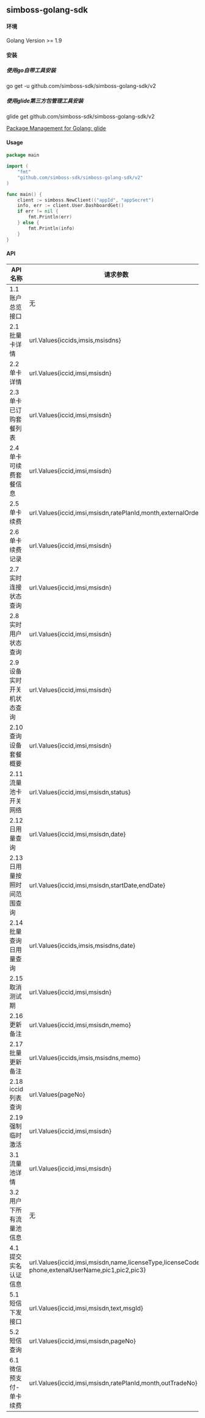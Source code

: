## simboss-golang-sdk

#### 环境
Golang Version >= 1.9

#### 安装
##### 使用go自带工具安装
go get -u github.com/simboss-sdk/simboss-golang-sdk/v2

##### 使用glide第三方包管理工具安装
glide get github.com/simboss-sdk/simboss-golang-sdk/v2

[Package Management for Golang: glide](https://github.com/Masterminds/glide)

#### Usage
```go
package main

import (
	"fmt"
	"github.com/simboss-sdk/simboss-golang-sdk/v2"
)

func main() {
	client := simboss.NewClient(("appId", "appSecret")
	info, err := client.User.DashboardGet()
	if err != nil {
		fmt.Println(err)
	} else {
		fmt.Println(info)
	}
}
```

#### API
| API名称 | 请求参数 | 返回值 |    
| ------- | --------- | ---------:|
|1.1 账户总览接口           			|  无                                                                                                   |  (*Dashboard,error)           |  
|2.1 批量卡详情			        	|  url.Values{iccids,imsis,msisdns}                                                                     |  ([]Device, error))           |
|2.2 单卡详情				        	|  url.Values{iccid,imsi,msisdn}                                                                        |  (*Device, error)             |
|2.3 单卡已订购套餐列表	       		|  url.Values{iccid,imsi,msisdn}                                                                        |  ([]OrderedPlan, error)       |  
|2.4 单卡可续费套餐信息	        	|  url.Values{iccid,imsi,msisdn}                                                                        |  ([]RatePlan, error)          |
|2.5 单卡续费				        	|  url.Values{iccid,imsi,msisdn,ratePlanId,month,externalOrder}                                         |  (string, error)              |
|2.6 单卡续费记录			    		|  url.Values{iccid,imsi,msisdn}                                                                        |  ([]RechargeRecord, error)    |
|2.7 实时连接状态查询		        	|  url.Values{iccid,imsi,msisdn}                                                                        |  (*GprsStatus, error)         |
|2.8 实时用户状态查询		        	|  url.Values{iccid,imsi,msisdn}                                                                        |  (*UserStatus, error)         |
|2.9 设备实时开关机状态查询      		|  url.Values{iccid,imsi,msisdn}                                                                        |  (*RunningStatus, error)      |
|2.10 查询设备套餐概要        			|  url.Values{iccid,imsi,msisdn}                                                                        |  (*RatePlanSummary, error)    |
|2.11 流量池卡开关网络     			|  url.Values{iccid,imsi,msisdn,status}                                                                 |  (error)                      |
|2.12 日用量查询                  	|  url.Values{iccid,imsi,msisdn,date}                                                                   |  (*DailyUsage, error)         |
|2.13 日用量按照时间范围查询           |  url.Values{iccid,imsi,msisdn,startDate,endDate}                                                      |  ([]DailyUsage, error)        |
|2.14 批量查询日用量查询               |  url.Values{iccids,imsis,msisdns,date}                                                                 | (*DailyUsageBatch, error)    |
|2.15 取消测试期               		|  url.Values{iccid,imsi,msisdn}                                                                        |  (error)                      |
|2.16 更新备注                    	|  url.Values{iccid,imsi,msisdn,memo}                                                                   |  (error)                      |
|2.17 批量更新备注            		|  url.Values{iccids,imsis,msisdns,memo}                                                                |  (error)                      |
|2.18 iccid列表查询                  |  url.Values{pageNo}                                                                                    |  (*IccidList, error)          |   
|2.19 强制临时激活                    |  url.Values{iccid,imsi,msisdn}                                                                         | (error)                       |
|3.1 流量池详情			           	|  url.Values{iccid,imsi,msisdn}                                                                        |  (*Pool, error)               |
|3.2 用户下所有流量池信息             	|  无                                                                                                   |  ([]Pool, error)              |
|4.1 提交实名认证信息		   			|  url.Values{iccid,imsi,msisdn,name,licenseType,licenseCode,<br>phone,extenalUserName,pic1,pic2,pic3}  |  (error)                      |
|5.1 短信下发接口			            |  url.Values{iccid,imsi,msisdn,text,msgId}                                                             |  (error)                      |
|5.2 短信查询                        |  url.Values{iccid,imsi,msisdn,pageNo}                                                                 |  (*SmsList, error)            |
|6.1 微信预支付-单卡续费              |  url.Values{iccid,imsi,msisdn,ratePlanId,month,outTradeNo}                                           | (error)                       |